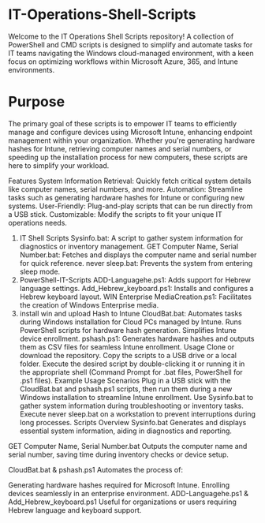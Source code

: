 # IT-Operations-Shell-Scripts

Welcome to the IT Operations Shell Scripts repository! A collection of PowerShell and CMD scripts is designed to simplify and automate tasks for IT teams navigating the Windows cloud-managed environment, with a keen focus on optimizing workflows within Microsoft Azure, 365, and Intune environments.

# Purpose

The primary goal of these scripts is to empower IT teams to efficiently manage and configure devices using Microsoft Intune, enhancing endpoint management within your organization. Whether you're generating hardware hashes for Intune, retrieving computer names and serial numbers, or speeding up the installation process for new computers, these scripts are here to simplify your workload.

Features
System Information Retrieval: Quickly fetch critical system details like computer names, serial numbers, and more.
Automation: Streamline tasks such as generating hardware hashes for Intune or configuring new systems.
User-Friendly: Plug-and-play scripts that can be run directly from a USB stick.
Customizable: Modify the scripts to fit your unique IT operations needs.

1. IT Shell Scripts
Sysinfo.bat: A script to gather system information for diagnostics or inventory management.
GET Computer Name, Serial Number.bat: Fetches and displays the computer name and serial number for quick reference.
never sleep.bat: Prevents the system from entering sleep mode.
2. PowerShell-IT-Scripts
ADD-Languagehe.ps1: Adds support for Hebrew language settings.
Add_Hebrew_keyboard.ps1: Installs and configures a Hebrew keyboard layout.
WIN Enterprise MediaCreation.ps1: Facilitates the creation of Windows Enterprise media.
3. install win and upload Hash to Intune
CloudBat.bat: Automates tasks during Windows installation for Cloud PCs managed by Intune.
Runs PowerShell scripts for hardware hash generation.
Simplifies Intune device enrollment.
pshash.ps1: Generates hardware hashes and outputs them as CSV files for seamless Intune enrollment.
Usage
Clone or download the repository.
Copy the scripts to a USB drive or a local folder.
Execute the desired script by double-clicking it or running it in the appropriate shell (Command Prompt for .bat files, PowerShell for .ps1 files).
Example Usage Scenarios
Plug in a USB stick with the CloudBat.bat and pshash.ps1 scripts, then run them during a new Windows installation to streamline Intune enrollment.
Use Sysinfo.bat to gather system information during troubleshooting or inventory tasks.
Execute never sleep.bat on a workstation to prevent interruptions during long processes.
Scripts Overview
Sysinfo.bat
Generates and displays essential system information, aiding in diagnostics and reporting.

GET Computer Name, Serial Number.bat
Outputs the computer name and serial number, saving time during inventory checks or device setup.

CloudBat.bat & pshash.ps1
Automates the process of:

Generating hardware hashes required for Microsoft Intune.
Enrolling devices seamlessly in an enterprise environment.
ADD-Languagehe.ps1 & Add_Hebrew_keyboard.ps1
Useful for organizations or users requiring Hebrew language and keyboard support.
